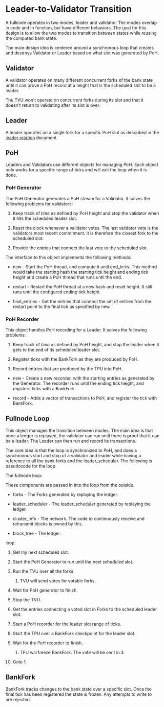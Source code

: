 # Leader-to-Validator Transition

A fullnode operates in two modes, leader and validator.  The modes overlap in
code and in function, but have different behaviors.  The goal for this design is
to allow the two modes to transition between states while reusing the computed
bank state.

The main design idea is centered around a synchronous loop that creates and
destroys Validator or Leader based on what slot was generated by PoH.  


## Validator

A validator operates on many different concurrent forks of the bank state until
it can prove a PoH record at a height that is the scheduled slot to be a leader.

The TVU won't operate on concurrent forks during its slot and that it doesn't
return to validating after its slot is over.

## Leader

A leader operates on a single fork for a specific PoH slot as
described in the [leader rotation](leader-rotation.md) document.


## PoH

Leaders and Validators use different objects for managing PoH. Each object only
works for a specific range of ticks and will exit the loop when it is done.

### PoH Generator

The PoH Generator generates a PoH stream for a Validator.  It solves the following
problems for validators:

1. Keep track of *time* as defined by PoH height and stop the validator when it
hits the scheduled leader slot.

2. Reset the clock whenever a validator votes.  The last validator vote is the
validators most recent commitment. It is therefore the closest fork to the
scheduled slot.

3. Provide the entries that connect the last vote to the scheduled slot.

The interface to this object implements the following methods:

* new - Start the PoH thread, and compute it until end\_ticks.  This method
would take the starting hash the starting tick height and ending tick height and
create a PoH thread that runs until the end.

* restart - Restart the PoH thread at a new hash and reset height.  It still
runs until the configured ending tick height.

* final\_entries - Get the entries that connect the set of entries from the
restart point to the final tick as specified by new.

### PoH Recorder

This object handles PoH recording for a Leader.  It solves the following
problems:

1. Keep track of *time* as defined by PoH height, and stop the leader when it
gets to the end of its scheduled leader slot.

2. Register ticks with the BankFork as they are produced by PoH.

3. Record entries that are produced by the TPU into PoH.

* new - Create a new recorder, with the starting entries as generated by the
Generator.  The recorder runs until the ending tick height, and registers ticks
with a BankFork.

* record - Adds a vector of transactions to PoH, and register the tick with BankFork.

## Fullnode Loop

This object manages the transition between modes.  The main idea is that once a
ledger is replayed, the validator can run until there is proof that it can be a
leader.  The Leader can then run and record its transactions.

The core idea is that the loop is synchronized to PoH, and does a synchronous
start and stop of a validator and leader while having a reference to all the
bank forks and the leader\_scheduler.  The following is pseudocode for the
loop:

The fullnode loop:

These components are passed in into the loop from the outside.

* forks - The Forks generated by replaying the ledger.

* leader\_scheduler - The leader\_scheduler generated by replaying the ledger.

* cluster\_info -  The network. The code to continuously receive and retransmit
blocks is owned by this.

* block\_tree -  The ledger.

loop:

1. Get my next scheduled slot.

2. Start the PoH Generator to run until the next scheduled slot.

3. Run the TVU over all the forks.

   1. TVU will send votes for votable forks.

4. Wait for PoH generator to finish.

5. Stop the TVU.

6. Get the entries connecting a voted slot in Forks to the scheduled leader slot.

7. Start a PoH recorder for the leader slot range of ticks.

8. Start the TPU over a BankFork checkpoint for the leader slot.

9. Wait for the PoH recorder to finish.

   1. TPU will freeze BankFork.  The vote will be sent in 3.

10. Goto 1.

## BankFork

BankFork tracks changes to the bank state over a specific slot.  Once the
final tick has been registered the state is frozen. Any attempts to write
to are rejected.
